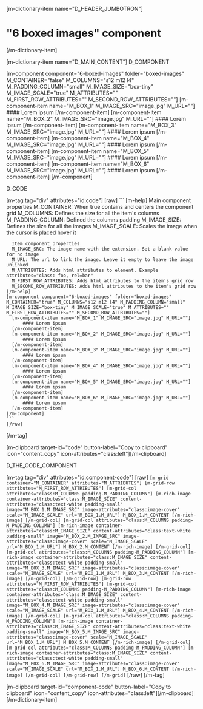 [m-dictionary-item name="D_HEADER_JUMBOTRON"]
  # "6 boxed images" component
[/m-dictionary-item]

[m-dictionary-item name="D_MAIN_CONTENT"]
  D_COMPONENT

  [m-component component="6-boxed-images" folder="boxed-images" M_CONTAINER="false" M_COLUMNS="s12 m12 l4" M_PADDING_COLUMN="small" M_IMAGE_SIZE="box-tiny" M_IMAGE_SCALE="true" M_ATTRIBUTES="" M_FIRST_ROW_ATTRIBUTES="" M_SECOND_ROW_ATTRIBUTES=""]
    [m-component-item name="M_BOX_1" M_IMAGE_SRC="image.jpg" M_URL=""]
        #### Lorem ipsum
    [/m-component-item]
    [m-component-item name="M_BOX_2" M_IMAGE_SRC="image.jpg" M_URL=""]
        #### Lorem ipsum
    [/m-component-item]
    [m-component-item name="M_BOX_3" M_IMAGE_SRC="image.jpg" M_URL=""]
        #### Lorem ipsum
    [/m-component-item]
    [m-component-item name="M_BOX_4" M_IMAGE_SRC="image.jpg" M_URL=""]
        #### Lorem ipsum
    [/m-component-item]
    [m-component-item name="M_BOX_5" M_IMAGE_SRC="image.jpg" M_URL=""]
        #### Lorem ipsum
    [/m-component-item]
    [m-component-item name="M_BOX_6" M_IMAGE_SRC="image.jpg" M_URL=""]
        #### Lorem ipsum
    [/m-component-item]
  [/m-component]  

  D_CODE

  [m-tag tag="div" attributes="id:code"]
    [raw]
    ```
    [m-help]
      Main component properties
      M_CONTAINER: When true contains and centers the component grid
      M_COLUMNS: Defines the size for all the item's columns
      M_PADDING_COLUMN: Defined the columns padding
      M_IMAGE_SIZE: Defines the size for all the images
      M_IMAGE_SCALE: Scales the image when the cursor is placed hover it

      Item component properties
      M_IMAGE_SRC: The image name with the extension. Set a blank value for no image
      M_URL: The url to link the image. Leave it empty to leave the image unlinked
      M_ATTRIBUTES: Adds html attributes to element. Example attributes="class: foo, rel=bar"
      M_FIRST_ROW_ATTRIBUTES: Adds html attributes to the item's grid row
      M_SECOND_ROW_ATTRIBUTES: Adds html attributes to the item's grid row
    [/m-help]
    [m-component component="6-boxed-images" folder="boxed-images" M_CONTAINER="true" M_COLUMNS="s12 m12 l4" M_PADDING_COLUMN="small" M_IMAGE_SIZE="box-tiny" M_IMAGE_SCALE="true" M_ATTRIBUTES="" M_FIRST_ROW_ATTRIBUTES="" M_SECOND_ROW_ATTRIBUTES=""]
      [m-component-item name="M_BOX_1" M_IMAGE_SRC="image.jpg" M_URL=""]
          #### Lorem ipsum
      [/m-component-item]
      [m-component-item name="M_BOX_2" M_IMAGE_SRC="image.jpg" M_URL=""]
          #### Lorem ipsum
      [/m-component-item]
      [m-component-item name="M_BOX_3" M_IMAGE_SRC="image.jpg" M_URL=""]
          #### Lorem ipsum
      [/m-component-item]
      [m-component-item name="M_BOX_4" M_IMAGE_SRC="image.jpg" M_URL=""]
          #### Lorem ipsum
      [/m-component-item]
      [m-component-item name="M_BOX_5" M_IMAGE_SRC="image.jpg" M_URL=""]
          #### Lorem ipsum
      [/m-component-item]
      [m-component-item name="M_BOX_6" M_IMAGE_SRC="image.jpg" M_URL=""]
          #### Lorem ipsum
      [/m-component-item]
    [/m-component]
    ```
    [/raw]
  [/m-tag]  

  [m-clipboard target-id="code" button-label="Copy to clipboard" icon="content_copy" icon-attributes="class:left"][/m-clipboard]

  D_THE_CODE_COMPONENT

  [m-tag tag="div" attributes="id:component-code"]
    [raw]
    ```
    [m-grid container="M_CONTAINER" attributes="M_ATTRIBUTES"]
      [m-grid-row attributes="M_FIRST_ROW_ATTRIBUTES"]
        [m-grid-col attributes="class:M_COLUMNS padding-M_PADDING_COLUMN"]
          [m-rich-image container-attributes="class:M_IMAGE_SIZE" content-attributes="class:text-white padding-small" image="M_BOX_1.M_IMAGE_SRC" image-attributes="class:image-cover" scale="M_IMAGE_SCALE" url="M_BOX_1.M_URL"]
            M_BOX_1.M_CONTENT
          [/m-rich-image]
        [/m-grid-col]
        [m-grid-col attributes="class:M_COLUMNS padding-M_PADDING_COLUMN"]
          [m-rich-image container-attributes="class:M_IMAGE_SIZE" content-attributes="class:text-white padding-small" image="M_BOX_2.M_IMAGE_SRC" image-attributes="class:image-cover" scale="M_IMAGE_SCALE" url="M_BOX_1.M_URL"]
            M_BOX_2.M_CONTENT
          [/m-rich-image]
        [/m-grid-col]
        [m-grid-col attributes="class:M_COLUMNS padding-M_PADDING_COLUMN"]
          [m-rich-image container-attributes="class:M_IMAGE_SIZE" content-attributes="class:text-white padding-small" image="M_BOX_3.M_IMAGE_SRC" image-attributes="class:image-cover" scale="M_IMAGE_SCALE" url="M_BOX_1.M_URL"]
            M_BOX_3.M_CONTENT
          [/m-rich-image]
        [/m-grid-col]
      [/m-grid-row]
      [m-grid-row attributes="M_FIRST_ROW_ATTRIBUTES"]
        [m-grid-col attributes="class:M_COLUMNS padding-M_PADDING_COLUMN"]
          [m-rich-image container-attributes="class:M_IMAGE_SIZE" content-attributes="class:text-white padding-small" image="M_BOX_4.M_IMAGE_SRC" image-attributes="class:image-cover" scale="M_IMAGE_SCALE" url="M_BOX_1.M_URL"]
            M_BOX_4.M_CONTENT
          [/m-rich-image]
        [/m-grid-col]
        [m-grid-col attributes="class:M_COLUMNS padding-M_PADDING_COLUMN"]
          [m-rich-image container-attributes="class:M_IMAGE_SIZE" content-attributes="class:text-white padding-small" image="M_BOX_5.M_IMAGE_SRC" image-attributes="class:image-cover" scale="M_IMAGE_SCALE" url="M_BOX_1.M_URL"]
            M_BOX_5.M_CONTENT
          [/m-rich-image]
        [/m-grid-col]
        [m-grid-col attributes="class:M_COLUMNS padding-M_PADDING_COLUMN"]
          [m-rich-image container-attributes="class:M_IMAGE_SIZE" content-attributes="class:text-white padding-small" image="M_BOX_6.M_IMAGE_SRC" image-attributes="class:image-cover" scale="M_IMAGE_SCALE" url="M_BOX_1.M_URL"]
            M_BOX_6.M_CONTENT
          [/m-rich-image]
        [/m-grid-col]
      [/m-grid-row]
    [/m-grid]
    ```
    [/raw]
  [/m-tag]  

  [m-clipboard target-id="component-code" button-label="Copy to clipboard" icon="content_copy" icon-attributes="class:left"][/m-clipboard]
[/m-dictionary-item]

